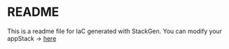 # README
This is a readme file for IaC generated with StackGen.
You can modify your appStack -> [here](http://main.dev.stackgen.com/appstacks/df2f5be3-84de-4dee-af1f-f21c7d43cb8d)
